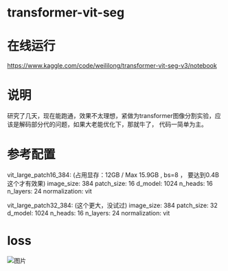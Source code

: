 # transformer-vit-seg

# 在线运行
https://www.kaggle.com/code/weililong/transformer-vit-seg-v3/notebook

# 说明
研究了几天，现在能跑通，效果不太理想，紧做为transformer图像分割实验，应该是解码部分代的问题，如果大老能优化下，那就牛了， 代码一简单为主。

# 参考配置

vit_large_patch16_384: (占用显存：12GB / Max 15.9GB , bs=8 ，  要达到0.4B这个才有效果)
    image_size: 384
    patch_size: 16
    d_model: 1024
    n_heads: 16
    n_layers: 24
    normalization: vit


vit_large_patch32_384: (这个更大，没试过)
    image_size: 384
    patch_size: 32
    d_model: 1024
    n_heads: 16
    n_layers: 24
    normalization: vit


# loss

![图片](https://github.com/gg22mm/transformer-vit-seg/assets/6648329/f4271d7a-d478-4e97-8c47-6e7087667ffc)
